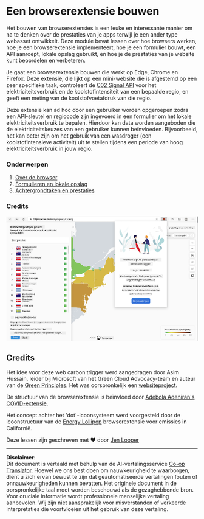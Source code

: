 <!--
CO_OP_TRANSLATOR_METADATA:
{
  "original_hash": "b121a279a6ab39878491f3e572673515",
  "translation_date": "2025-08-27T20:42:44+00:00",
  "source_file": "5-browser-extension/README.md",
  "language_code": "nl"
}
-->
# Een browserextensie bouwen

Het bouwen van browserextensies is een leuke en interessante manier om na te denken over de prestaties van je apps terwijl je een ander type webasset ontwikkelt. Deze module bevat lessen over hoe browsers werken, hoe je een browserextensie implementeert, hoe je een formulier bouwt, een API aanroept, lokale opslag gebruikt, en hoe je de prestaties van je website kunt beoordelen en verbeteren.

Je gaat een browserextensie bouwen die werkt op Edge, Chrome en Firefox. Deze extensie, die lijkt op een mini-website die is afgestemd op een zeer specifieke taak, controleert de [C02 Signal API](https://www.co2signal.com) voor het elektriciteitsverbruik en de koolstofintensiteit van een bepaalde regio, en geeft een meting van de koolstofvoetafdruk van die regio.

Deze extensie kan ad hoc door een gebruiker worden opgeroepen zodra een API-sleutel en regiocode zijn ingevoerd in een formulier om het lokale elektriciteitsverbruik te bepalen. Hierdoor kan data worden aangeboden die de elektriciteitskeuzes van een gebruiker kunnen beïnvloeden. Bijvoorbeeld, het kan beter zijn om het gebruik van een wasdroger (een koolstofintensieve activiteit) uit te stellen tijdens een periode van hoog elektriciteitsverbruik in jouw regio.

### Onderwerpen

1. [Over de browser](1-about-browsers/README.md)
2. [Formulieren en lokale opslag](2-forms-browsers-local-storage/README.md)
3. [Achtergrondtaken en prestaties](3-background-tasks-and-performance/README.md)

### Credits

![een groene browserextensie](../../../translated_images/extension-screenshot.0e7f5bfa110e92e3875e1bc9405edd45a3d2e02963e48900adb91926a62a5807.nl.png)

## Credits

Het idee voor deze web carbon trigger werd aangedragen door Asim Hussain, leider bij Microsoft van het Green Cloud Advocacy-team en auteur van de [Green Principles](https://principles.green/). Het was oorspronkelijk een [websiteproject](https://github.com/jlooper/green).

De structuur van de browserextensie is beïnvloed door [Adebola Adeniran's COVID-extensie](https://github.com/onedebos/covtension).

Het concept achter het 'dot'-icoonsysteem werd voorgesteld door de icoonstructuur van de [Energy Lollipop](https://energylollipop.com/) browserextensie voor emissies in Californië.

Deze lessen zijn geschreven met ♥️ door [Jen Looper](https://www.twitter.com/jenlooper)

---

**Disclaimer**:  
Dit document is vertaald met behulp van de AI-vertalingsservice [Co-op Translator](https://github.com/Azure/co-op-translator). Hoewel we ons best doen om nauwkeurigheid te waarborgen, dient u zich ervan bewust te zijn dat geautomatiseerde vertalingen fouten of onnauwkeurigheden kunnen bevatten. Het originele document in de oorspronkelijke taal moet worden beschouwd als de gezaghebbende bron. Voor cruciale informatie wordt professionele menselijke vertaling aanbevolen. Wij zijn niet aansprakelijk voor misverstanden of verkeerde interpretaties die voortvloeien uit het gebruik van deze vertaling.